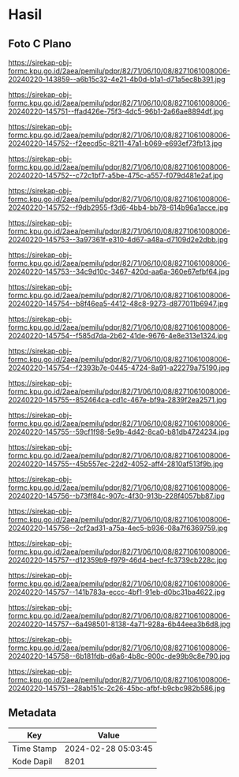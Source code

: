 # Hasil

## Foto C Plano

https://sirekap-obj-formc.kpu.go.id/2aea/pemilu/pdpr/82/71/06/10/08/8271061008006-20240220-143859--a6b15c32-4e21-4b0d-b1a1-d71a5ec8b391.jpg

https://sirekap-obj-formc.kpu.go.id/2aea/pemilu/pdpr/82/71/06/10/08/8271061008006-20240220-145751--ffad426e-75f3-4dc5-96b1-2a66ae8894df.jpg

https://sirekap-obj-formc.kpu.go.id/2aea/pemilu/pdpr/82/71/06/10/08/8271061008006-20240220-145752--f2eecd5c-8211-47a1-b069-e693ef73fb13.jpg

https://sirekap-obj-formc.kpu.go.id/2aea/pemilu/pdpr/82/71/06/10/08/8271061008006-20240220-145752--c72c1bf7-a5be-475c-a557-f079d481e2af.jpg

https://sirekap-obj-formc.kpu.go.id/2aea/pemilu/pdpr/82/71/06/10/08/8271061008006-20240220-145752--f9db2955-f3d6-4bb4-bb78-614b96a1acce.jpg

https://sirekap-obj-formc.kpu.go.id/2aea/pemilu/pdpr/82/71/06/10/08/8271061008006-20240220-145753--3a97361f-e310-4d67-a48a-d7109d2e2dbb.jpg

https://sirekap-obj-formc.kpu.go.id/2aea/pemilu/pdpr/82/71/06/10/08/8271061008006-20240220-145753--34c9d10c-3467-420d-aa6a-360e67efbf64.jpg

https://sirekap-obj-formc.kpu.go.id/2aea/pemilu/pdpr/82/71/06/10/08/8271061008006-20240220-145754--b8f46ea5-4412-48c8-9273-d877011b6947.jpg

https://sirekap-obj-formc.kpu.go.id/2aea/pemilu/pdpr/82/71/06/10/08/8271061008006-20240220-145754--f585d7da-2b62-41de-9676-4e8e313e1324.jpg

https://sirekap-obj-formc.kpu.go.id/2aea/pemilu/pdpr/82/71/06/10/08/8271061008006-20240220-145754--f2393b7e-0445-4724-8a91-a22279a75190.jpg

https://sirekap-obj-formc.kpu.go.id/2aea/pemilu/pdpr/82/71/06/10/08/8271061008006-20240220-145755--852464ca-cd1c-467e-bf9a-2839f2ea2571.jpg

https://sirekap-obj-formc.kpu.go.id/2aea/pemilu/pdpr/82/71/06/10/08/8271061008006-20240220-145755--59cf1f98-5e9b-4d42-8ca0-b81db4724234.jpg

https://sirekap-obj-formc.kpu.go.id/2aea/pemilu/pdpr/82/71/06/10/08/8271061008006-20240220-145755--45b557ec-22d2-4052-aff4-2810af513f9b.jpg

https://sirekap-obj-formc.kpu.go.id/2aea/pemilu/pdpr/82/71/06/10/08/8271061008006-20240220-145756--b73ff84c-907c-4f30-913b-228f4057bb87.jpg

https://sirekap-obj-formc.kpu.go.id/2aea/pemilu/pdpr/82/71/06/10/08/8271061008006-20240220-145756--2cf2ad31-a75a-4ec5-b936-08a7f6369759.jpg

https://sirekap-obj-formc.kpu.go.id/2aea/pemilu/pdpr/82/71/06/10/08/8271061008006-20240220-145757--d12359b9-f979-46d4-becf-fc3739cb228c.jpg

https://sirekap-obj-formc.kpu.go.id/2aea/pemilu/pdpr/82/71/06/10/08/8271061008006-20240220-145757--141b783a-eccc-4bf1-91eb-d0bc31ba4622.jpg

https://sirekap-obj-formc.kpu.go.id/2aea/pemilu/pdpr/82/71/06/10/08/8271061008006-20240220-145757--6a498501-8138-4a71-928a-6b44eea3b6d8.jpg

https://sirekap-obj-formc.kpu.go.id/2aea/pemilu/pdpr/82/71/06/10/08/8271061008006-20240220-145758--6b181fdb-d6a6-4b8c-900c-de99b9c8e790.jpg

https://sirekap-obj-formc.kpu.go.id/2aea/pemilu/pdpr/82/71/06/10/08/8271061008006-20240220-145751--28ab151c-2c26-45bc-afbf-b9cbc982b586.jpg


## Metadata

| Key        | Value               |
| ---------- | ------------------- |
| Time Stamp | 2024-02-28 05:03:45 |
| Kode Dapil | 8201                |



